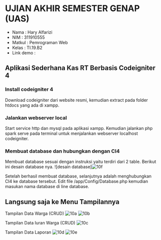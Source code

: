# UJIAN AKHIR SEMESTER GENAP (UAS)

- Nama : Hary Alfarizi
- NIM : 311910555
- Matkul : Pemrograman Web
- Kelas : TI.19.B2
- Link demo : 


## Aplikasi Sederhana Kas RT Berbasis Codeigniter 4

### Install codeigniter 4
Download codeigniter dari website resmi, kemudian extract pada folder htdocs yang ada di xampp.

### Jalankan webserver local
Start service http dan mysql pada aplikasi xampp. Kemudian jalankan php spark serve pada terminal untuk menjalankan webserver localhost codeigniter.

### Membuat database dan hubungkan dengan CI4
Membuat database sesuai dengan instruksi yaitu terdiri dari 2 table. Berikut ini desain database nya.
![desain database]![10f](https://user-images.githubusercontent.com/81556837/126363049-97582d52-ef1e-4e1a-a9c8-cda55c9055c0.PNG)

Setelah berhasil membuat database, selanjutnya adalah menghubungkan CI4 ke database tersebut. Edit file /app/Config/Database.php kemudian masukan nama database di line database.

## Langsung saja ke Menu Tampilannya
Tampilan Data Warga (CRUD)
![10a](https://user-images.githubusercontent.com/81556837/126362727-7b613a26-4a48-480e-a507-a3cf35ff16e1.png)
![10b](https://user-images.githubusercontent.com/81556837/126362899-56a33571-6a0f-4aa3-972e-278dfb422f8d.png)

Tampilan Data Iuran Warga (CRUD)
![10c](https://user-images.githubusercontent.com/81556837/126362974-5d71a389-3db3-46ab-a446-6449edcbfac8.png)

Tampilan Data Laporan
![10d](https://user-images.githubusercontent.com/81556837/126363020-9fa7ab93-b27a-43d8-9c13-63779503bba1.png)
![10e](https://user-images.githubusercontent.com/81556837/126363034-32d9bf74-8aef-4dfd-b188-a3263049233f.png)

